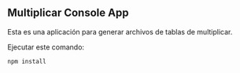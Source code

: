 ## Multiplicar Console App

Esta es una aplicación para generar archivos de tablas de multiplicar.

Ejecutar este comando: 

```
npm install
```